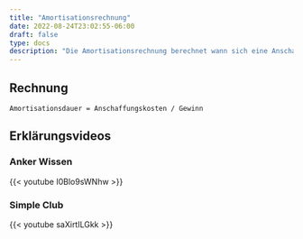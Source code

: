 ```yaml
---
title: "Amortisationsrechnung"
date: 2022-08-24T23:02:55-06:00
draft: false
type: docs
description: "Die Amortisationsrechnung berechnet wann sich eine Anschaffung gelohnt / amortisiert hat. Anders ausgedrückt: Ab wann das investierte Geld wieder zum Unternehmen zurück gekommen ist."
---
```


## Rechnung

    Amortisationsdauer = Anschaffungskosten / Gewinn

## Erklärungsvideos

### Anker Wissen

{{< youtube I0Blo9sWNhw >}}

### Simple Club

{{< youtube saXirtILGkk >}}
